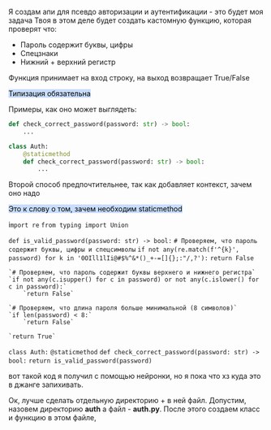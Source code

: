 
Я создам апи для псевдо авторизации и аутентификации - это будет моя задача 
Твоя в этом деле будет создать кастомную функцию, которая проверят что: 
- Пароль содержит буквы, цифры
- Спецзнаки
- Нижний + верхний регистр

Функция принимает на вход строку, на выход возвращает True/False 

<mark style="background: #ADCCFFA6;">Типизация обязательна</mark>


Примеры, как оно может выглядеть: 

```python
def check_correct_password(password: str) -> bool:
	...
```

```python
class Auth:
	@staticmethod
	def check_correct_password(password: str) -> bool:
		...
```

Второй способ предпочтительнее, так как добавляет контекст, зачем оно надо

<mark style="background: #ADCCFFA6;">Это к слову о том, зачем необходим staticmethod</mark>

i`mport re`
`from typing import Union`

`def is_valid_password(password: str) -> bool:`
    `# Проверяем, что пароль содержит буквы, цифры и спецсимволы`
    `if not any(re.match(f'^{k}', password) for k in '0OIll1lIi@#$%^&*()_+-=[]{};:"/,?'):`
        `return False`

    `# Проверяем, что пароль содержит буквы верхнего и нижнего регистра`
    `if not any(c.isupper() for c in password) or not any(c.islower() for c in password):`
        `return False`

    `# Проверяем, что длина пароля больше минимальной (8 символов)`
    `if len(password) < 8:`
        `return False`

    `return True`

`class Auth:`
    `@staticmethod`
    `def check_correct_password(password: str) -> bool:`
        `return is_valid_password(password)`


вот такой код я получил с помощью нейронки, но я пока что хз куда это в джанге запихивать.

Ок, лучше сделать отдельную директорию + в ней файл. Допустим, назовем директорию **auth** а файл - **auth.py**. После этого создаем класс и функцию в этом файле, 